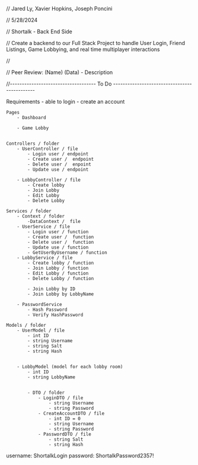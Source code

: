 // Jared Ly, Xavier Hopkins, Joseph Poncini

// 5/28/2024

// Shortalk - Back End Side

// Create a backend to our Full Stack Project to handle User Login, Friend Listings, Game Lobbying, and real time multiplayer interactions

// 

// Peer Review: (Name) (Data) - Description


//------------------------------------ To Do ---------------------------------------------


Requirements
    - able to login
    - create an account

    Pages
        - Dashboard

        - Game Lobby
    

    Controllers / folder
        - UserController / file
            - Login user / endpoint
            - Create user /  endpoint
            - Delete user /  enpoint
            - Update use / endpoint

        - LobbyController / file
            - Create lobby
            - Join Lobby
            - Edit Lobby
            - Delete Lobby
    
    Services / folder
        - Context / folder
            -DataContext /  file
        - UserService / file
            - Login user / function
            - Create user /  function
            - Delete user /  function
            - Update use / function
            - GetUserByUsername / function
        - LobbyService / file
            - Create lobby / function
            - Join Lobby / function
            - Edit Lobby / function
            - Delete Lobby / function

            - Join Lobby by ID
            - Join Lobby by LobbyName

        - PasswordService
            - Hash Password
            - Verify HashPassword

    Models / folder
        - UserModel / file
            - int ID
            - string Username
            - string Salt
            - string Hash


        - LobbyModel (model for each lobby room)
            - int ID
            - string LobbyName


            - DTO / folder
                - LoginDTO / file
                    - string Username
                    - string Password
                - CreateAccountDTO / file
                    - int ID = 0
                    - string Username
                    - string Password
                - PasswordDTO / file
                    - string Salt
                    - string Hash



username: ShortalkLogin
password: ShortalkPassword2357!
